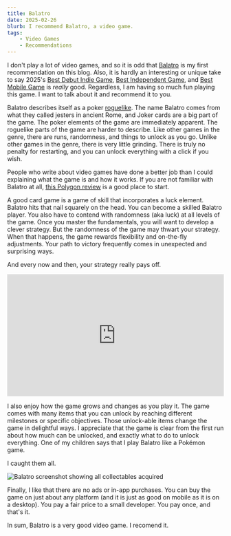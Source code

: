 ```yaml
---
title: Balatro
date: 2025-02-26
blurb: I recommend Balatro, a video game.
tags: 
    - Video Games
    - Recommendations
---
```

I don't play a lot of video games, and so it is odd that [Balatro](https://www.playbalatro.com) is my first recommendation on this blog. Also, it is hardly an interesting or unique take to say 2025's [Best Debut Indie Game](https://thegameawards.com/nominees/best-debut-indie-game), [Best Independent Game](https://thegameawards.com/nominees/best-independent-game), and [Best Mobile Game](https://thegameawards.com/nominees/best-mobile-game) is _really_ good. Regardless, I am having so much fun playing this game. I want to talk about it and recommend it to you.

Balatro describes itself as a poker [roguelike](https://en.wikipedia.org/wiki/Roguelike). The name Balatro comes from what they called jesters in ancient Rome, and Joker cards are a big part of the game. The poker elements of the game are immediately apparent. The roguelike parts of the game are harder to describe. Like other games in the genre, there are runs, randomness, and things to unlock as you go. Unlike other games in the genre, there is very little grinding. There is truly no penalty for restarting, and you can unlock everything with a click if you wish.

People who write about video games have done a better job than I could explaining what the game is and how it works. If you are not familiar with Balatro at all, [this Polygon review](https://www.polygon.com/24085031/balatro-jokers-break-the-game) is a good place to start. 

A good card game is a game of skill that incorporates a luck element. Balatro hits that nail squarely on the head. You can become a skilled Balatro player. You also have to contend with randomness (aka luck) at all levels of the game. Once you master the fundamentals, you will want to develop a clever strategy. But the randomness of the game may thwart your strategy. When that happens, the game rewards flexibility and on-the-fly adjustments. Your path to victory frequently comes in unexpected and surprising ways. 

And every now and then, your strategy really pays off.

<div style="padding:56.25% 0 0 0;position:relative;"><iframe src="https://www.youtube.com/embed/Qvdvjs4ecQw?si=qQkNlnk7-lOaRDmp" title="YouTube video player" frameborder="0" allow="accelerometer; autoplay; clipboard-write; encrypted-media; gyroscope; picture-in-picture; web-share" referrerpolicy="strict-origin-when-cross-origin" style="position:absolute;top:0;left:0;width:100%;height:100%;" allowfullscreen></iframe></div>

I also enjoy how the game grows and changes as you play it. The game comes with many items that you can unlock by reaching different milestones or specific objectives. Those unlock-able items change the game in delightful ways. I appreciate that the game is clear from the first run about how much can be unlocked, and exactly what to do to unlock everything. One of my children says that I play Balatro like a Pokémon game. 

I caught them all.

![Balatro screenshot showing all collectables acquired](/images/balatroScreenShot.png)

Finally, I like that there are no ads or in-app purchases. You can buy the game on just about any platform (and it is just as good on mobile as it is on a desktop). You pay a fair price to a small developer. You pay once, and that's it.

In sum, Balatro is a very good video game. I recomend it.